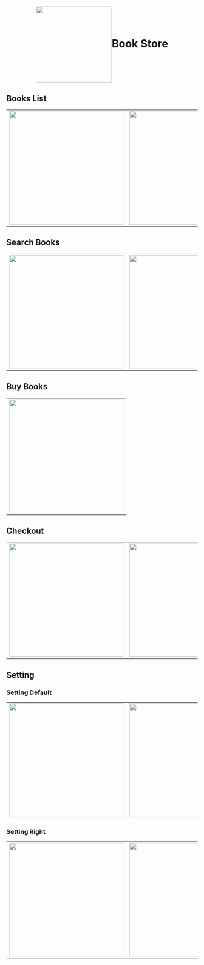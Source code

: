 <div align="center">
  <h1><img align="center" src="/src/screenshot/startLogo/Screenshot_1637454786.png" width="200"/>Book Store</h1>
</div>

## Books List

<table>
  <tr>
    <td width="33%">
      <img src="/src/screenshot/books/Books1.png" width="300"/>
    </td>
    <td width="33%">
       <img src="/src/screenshot/books/Books2.png" width="300"/>
    </td>
    <td width="33%">
      <img src="/src/screenshot/books/Books3.png" width="300"/>
    </td>
  </tr>
</table>

## Search Books

<table>
  <tr>
    <td width="50%">
      <img src="/src/screenshot/search/SearchHT.png" width="300"/>
    </td>
    <td width="50%">
       <img src="/src/screenshot/search/SearchRe.png" width="300"/>
    </td>
   </tr>
</table>

## Buy Books

<table>
  <tr>
    <td width="100%">
      <img src="/src/screenshot/buy3/Screenshot_1637454835.png" width="300"/>
    </td>

</table>

## Checkout

<table>
  <tr>
    <td width="50%">
      <img src="/src/screenshot/shop/shopColllapsed.png" width="300"/>
    </td>
    <td width="50%">
       <img src="/src/screenshot/shop/shopOpened.png" width="300"/>
    </td>
   </tr>
</table>

## Setting

### Setting Default

<table>
  <tr>
    <td width="50%">
      <img src="/src/screenshot/setting/settingdefault.png" width="300"/>
    </td>
    <td width="50%">
       <img src="/src/screenshot/setting/settingLeftBooks.png" width="300"/>
    </td>
   </tr>
</table>

### Setting Right

<table>
  <tr>
    <td width="50%">
      <img src="/src/screenshot/setting/settingRight.png" width="300"/>
    </td>
    <td width="50%">
       <img src="/src/screenshot/setting/SettingBooksRight.png" width="300"/>
    </td>
   </tr>
</table>

